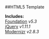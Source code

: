 ##HTML5 Template

**Includes:**  
[Foundation](http://foundation.zurb.com/) *v5.3*  
[jQuery](http://jquery.com/) *v1.11.1*  
[Modernizr](http://modernizr.com/) *v2.8.3*  